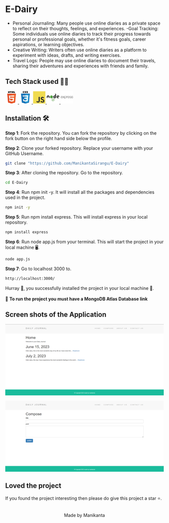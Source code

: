 # E-Dairy
- Personal Journaling: Many people use online diaries as a private space to reflect on their thoughts, feelings, and experiences.
-Goal Tracking: Some individuals use online diaries to track their progress towards personal or professional goals, whether it's fitness goals, career aspirations, or learning objectives.
- Creative Writing: Writers often use online diaries as a platform to experiment with ideas, drafts, and writing exercises.
- Travel Logs: People may use online diaries to document their travels, sharing their adventures and experiences with friends and family.

## Tech Stack used 👨‍💻
<p align="left"> 
  <a href="https://www.w3.org/html/" target="_blank"> <img src="https://raw.githubusercontent.com/devicons/devicon/master/icons/html5/html5-original-wordmark.svg" alt="html5" width="40" height="40"/> <a href="https://www.w3schools.com/css/" target="_blank"> <img src="https://raw.githubusercontent.com/devicons/devicon/master/icons/css3/css3-original-wordmark.svg" alt="css3" width="40" height="40"/> </a></a><a href="https://developer.mozilla.org/en-US/docs/Web/JavaScript" target="_blank"> <img src="https://raw.githubusercontent.com/devicons/devicon/master/icons/javascript/javascript-original.svg" alt="javascript" width="40" height="40"/> </a><a href="https://nodejs.org" target="_blank"> <img src="https://raw.githubusercontent.com/devicons/devicon/master/icons/nodejs/nodejs-original-wordmark.svg" alt="nodejs" width="40" height="40"/> </a> <a href="https://expressjs.com" target="_blank"> <img src="https://raw.githubusercontent.com/devicons/devicon/master/icons/express/express-original-wordmark.svg" alt="express" width="40" height="40"/> </a> 

## Installation 🛠️
**Step 1**: Fork the repository. You can fork the repository by clicking on the fork button on the right hand side below the profile.<br> 
  
  **Step 2**: Clone your forked repository. Replace your username with your GitHub Username. 
  
  ```sh
git clone "https://github.com/ManikantaSirangu/E-Dairy"
``` 
  **Step 3**: After cloning the repository. Go to the repository. 
  
  ```sh
cd E-Dairy
``` 
  **Step 4**: Run npm init -y. It will install all the packages and dependencies used in the project. 
  
  ```sh
npm init -y 
```
  **Step 5**: Run npm install express. This will install express in your local repository.  
  
  ```sh
npm install express 
``` 
 **Step 6**: Run node app.js from your terminal. This will start the project in your local machine 🖥️. 
  
  ```sh
 node app.js
```  

 **Step 7**: Go to localhost 3000 to. 
  
  ```sh
 http://localhost:3000/
``` 
Hurray 🥳, you successfully installed the project in your local machine 🎉.  
  <br> 
  🚨 **To run the project you must have a MongoDB Atlas Database link** 
## Screen shots of the Application 
![image](https://github.com/ManikantaSirangu/E-Dairy/blob/main/proimgs/home.png)


![image](https://github.com/ManikantaSirangu/E-Dairy/blob/main/proimgs/compose.png)

  
## Loved the project 
  
  If you found the project interesting then please do give this project a star ⭐. 
  <br> <br> 
   <p align="center" width="100%">
   Made  by Manikanta  

